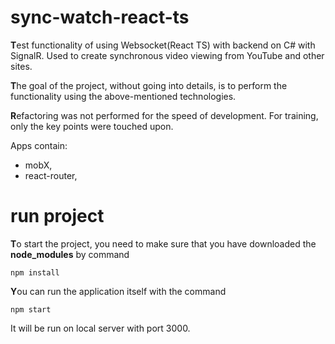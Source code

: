 # sync-watch-react-ts

**T**est functionality of using Websocket(React TS) with backend on C# with SignalR. Used to create synchronous video viewing from YouTube and other sites.

**T**he goal of the project, without going into details, is to perform the functionality using the above-mentioned technologies.

**R**efactoring was not performed for the speed of development. For training, only the key points were touched upon.

Apps contain: 
 - mobX, 
 - react-router, 

# run project
**T**o start the project, you need to make sure that you have downloaded the **node_modules** by command

    npm install

**Y**ou can run the application itself with the command

    npm start

It will be run on local server with port 3000.
